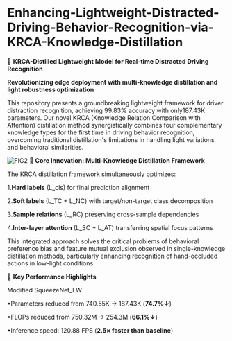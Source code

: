 # Enhancing-Lightweight-Distracted-Driving-Behavior-Recognition-via-KRCA-Knowledge-Distillation
🚀 ​​**KRCA-Distilled Lightweight Model for Real-time Distracted Driving Recognition​​**

​​**Revolutionizing edge deployment with multi-knowledge distillation and light robustness optimization​​**

This repository presents a groundbreaking lightweight framework for driver distraction recognition, achieving ​​99.83% accuracy​​ with only ​​187.43K parameters​​. Our novel KRCA (Knowledge Relation Comparison with Attention) distillation method synergistically combines four complementary knowledge types for the first time in driving behavior recognition, overcoming traditional distillation's limitations in handling light variations and behavioral similarities.

![FIG2](https://github.com/user-attachments/assets/a57d5f69-e033-46ef-9a46-9fc48697940b)
🔬 ​​**Core Innovation: Multi-Knowledge Distillation Framework​​**

The KRCA distillation framework simultaneously optimizes:

1.**​​Hard labels​​** (L_cls) for final prediction alignment

2.​​**Soft labels​​** (L_TC + L_NC) with target/non-target class decomposition

3.**Sample relations​​** (L_RC) preserving cross-sample dependencies

4.​​**Inter-layer attention​​** (L_SC + L_AT) transferring spatial focus patterns

This integrated approach solves the critical problems of ​​behavioral preference bias​​ and ​​feature mutual exclusion​​ observed in single-knowledge distillation methods, particularly enhancing recognition of hand-occluded actions  in low-light conditions.


🌟 ​​**Key Performance Highlights​**

Modified SqueezeNet_LW

•Parameters reduced from 740.55K → 187.43K (**74.7%↓**)

•FLOPs reduced from 750.32M → 254.3M (**66.1%↓**)

•Inference speed: 120.88 FPS (**2.5× faster than baseline**)
